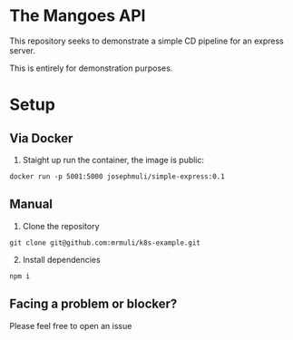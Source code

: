 # The Mangoes API

This repository seeks to demonstrate a simple CD pipeline for an express server.

This is entirely for demonstration purposes.

# Setup

## Via Docker

1. Staight up run the container, the image is public:

```
docker run -p 5001:5000 josephmuli/simple-express:0.1
```


## Manual

1. Clone the repository

```
git clone git@github.com:mrmuli/k8s-example.git
```

2. Install dependencies

```
npm i
```

## Facing a problem or blocker?

Please feel free to open an issue